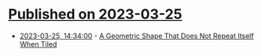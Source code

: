 # [Published on 2023-03-25](index.md)

* [2023-03-25, 14:34:00](https://science.slashdot.org/story/23/03/24/2232256/a-geometric-shape-that-does-not-repeat-itself-when-tiled?utm_source=rss1.0mainlinkanon&utm_medium=feed) - [A Geometric Shape That Does Not Repeat Itself When Tiled](https://science.slashdot.org/story/23/03/24/2232256/a-geometric-shape-that-does-not-repeat-itself-when-tiled?utm_source=rss1.0mainlinkanon&utm_medium=feed)
